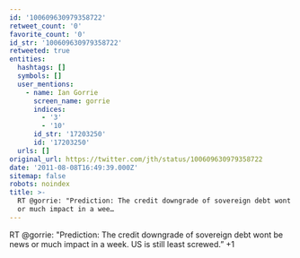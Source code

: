 ```yaml
---
id: '100609630979358722'
retweet_count: '0'
favorite_count: '0'
id_str: '100609630979358722'
retweeted: true
entities:
  hashtags: []
  symbols: []
  user_mentions:
    - name: Ian Gorrie
      screen_name: gorrie
      indices:
        - '3'
        - '10'
      id_str: '17203250'
      id: '17203250'
  urls: []
original_url: https://twitter.com/jth/status/100609630979358722
date: '2011-08-08T16:49:39.000Z'
sitemap: false
robots: noindex
title: >-
  RT @gorrie: "Prediction: The credit downgrade of sovereign debt wont be news
  or much impact in a wee…
---
```


RT @gorrie: "Prediction: The credit downgrade of sovereign debt wont be news or much impact in a week. US is still least screwed.” +1